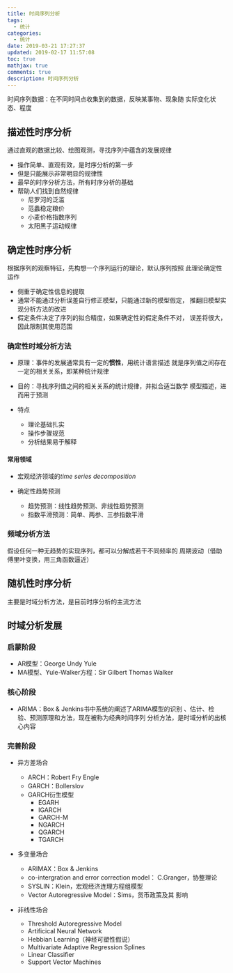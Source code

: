 ```yaml
---
title: 时间序列分析
tags:
  - 统计
categories:
  - 统计
date: 2019-03-21 17:27:37
updated: 2019-02-17 11:57:08
toc: true
mathjax: true
comments: true
description: 时间序列分析
---
```


时间序列数据：在不同时间点收集到的数据，反映某事物、现象随
实际变化状态、程度

##	描述性时序分析

通过直观的数据比较、绘图观测，寻找序列中蕴含的发展规律

-	操作简单、直观有效，是时序分析的第一步
-	但是只能展示非常明显的规律性
-	最早的时序分析方法，所有时序分析的基础
-	帮助人们找到自然规律
	-	尼罗河的泛滥
	-	范蠡稳定粮价
	-	小麦价格指数序列
	-	太阳黑子运动规律

##	确定性时序分析

根据序列的观察特征，先构想一个序列运行的理论，默认序列按照
此理论确定性运作

-	侧重于确定性信息的提取
-	通常不能通过分析误差自行修正模型，只能通过新的模型假定，
	推翻旧模型实现分析方法的改进
-	假定条件决定了序列的拟合精度，如果确定性的假定条件不对，
	误差将很大，因此限制其使用范围

###	确定性时域分析方法

-	原理：事件的发展通常具有一定的**惯性**，用统计语言描述
	就是序列值之间存在一定的相关关系，即某种统计规律

-	目的：寻找序列值之间的相关关系的统计规律，并拟合适当数学
	模型描述，进而用于预测

-	特点
	-	理论基础扎实
	-	操作步骤规范
	-	分析结果易于解释

####	常用领域

-	宏观经济领域的*time series decomposition*

-	确定性趋势预测
	-	趋势预测：线性趋势预测、非线性趋势预测
	-	指数平滑预测：简单、两参、三参指数平滑

###	频域分析方法

假设任何一种无趋势的实现序列，都可以分解成若干不同频率的
周期波动（借助傅里叶变换，用三角函数逼近）

##	随机性时序分析

主要是时域分析方法，是目前时序分析的主流方法

##	时域分析发展

###	启蒙阶段

-	AR模型：George Undy Yule
-	MA模型、Yule-Walker方程：Sir Gilbert Thomas Walker

###	核心阶段

-	ARIMA：Box & Jenkins书中系统的阐述了ARIMA模型的识别
	、估计、检验、预测原理和方法，现在被称为经典时间序列
	分析方法，是时域分析的出核心内容

###	完善阶段

-	异方差场合
	-	ARCH：Robert Fry Engle
	-	GARCH：Bollerslov
	-	GARCH衍生模型
		-	EGARH
		-	IGARCH
		-	GARCH-M
		-	NGARCH
		-	QGARCH
		-	TGARCH

-	多变量场合
	-	ARIMAX：Box & Jenkins
	-	co-intergration and error correction model：
		C.Granger，协整理论
	-	SYSLIN：Klein，宏观经济连理方程组模型
	-	Vector Autoregressive Model：Sims，货币政策及其
		影响

-	非线性场合
	-	Threshold Autoregressive Model
	-	Artificical Neural Network
	-	Hebbian Learning（神经可塑性假说）
	-	Multivariate Adaptive Regression Splines
	-	Linear Classifier
	-	Support Vector Machines

